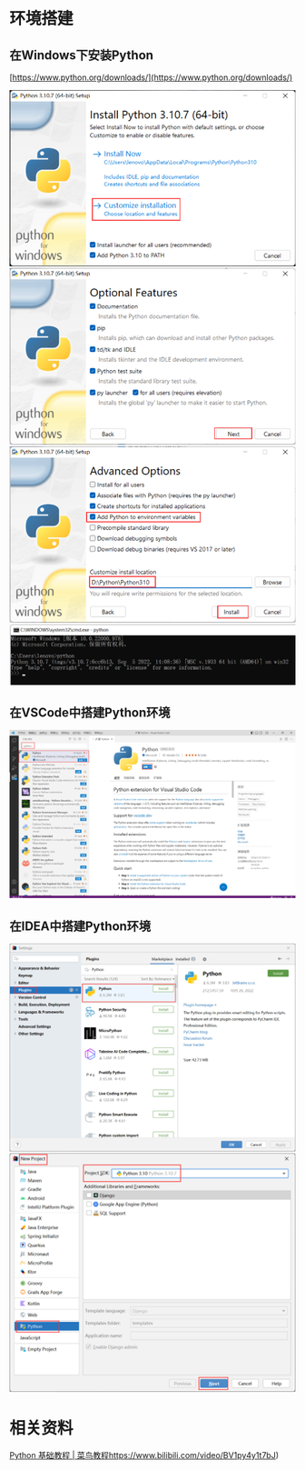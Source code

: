 # 环境搭建

## 在Windows下安装Python

[https://www.python.org/downloads/](https://www.python.org/downloads/)

<img src="./images/20221010231334.png" />

<img src="./images/20221010231506.png" />

<img src="./images/20221010231614.png" />

<img src="./images/20221010232237.png" />

## 在VSCode中搭建Python环境

<img src="./images/20221010232752.png" />

## 在IDEA中搭建Python环境

<img src="./images/20221028121726.png" />

<img src="./images/20221028122122.png" />


# 相关资料

[Python 基础教程 | 菜鸟教程](https://m.runoob.com/python/)https://www.bilibili.com/video/BV1py4y1t7bJ)